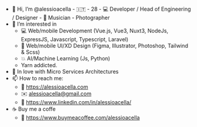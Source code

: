 - 👋 Hi, I’m @alessioacella - :it: - 28 - 💻 Developer / Head of Engineering / Designer - 🎹 Musician - Photographer
- 👀 I’m interested in
  - 💻 Web/mobile Development (Vue.js, Vue3, Nuxt3, NodeJs, ExpressJS, Javascript, Typescript, Laravel)
  - :pencil: Web/mobile UI/XD Design (Figma, Illustrator, Photoshop, Tailwind & Scss)
  - :boom: AI/Machine Learning (Js, Python)
  - Yarn addicted.
- 🌱 In love with Micro Services Architectures
- 📫 How to reach me:
  - :link: https://alessioacella.com
  - ✉️ alessioacella@gmail.com
  - :link: https://www.linkedin.com/in/alessioacella/
- ☕ Buy me a coffe
  - 🔗 https://www.buymeacoffee.com/alessioacella
